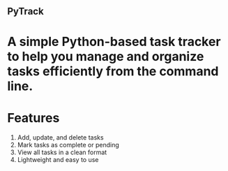 ## PyTrack

# A simple Python-based task tracker to help you manage and organize tasks efficiently from the command line.

# Features

1. Add, update, and delete tasks
2. Mark tasks as complete or pending
3. View all tasks in a clean format
4. Lightweight and easy to use


